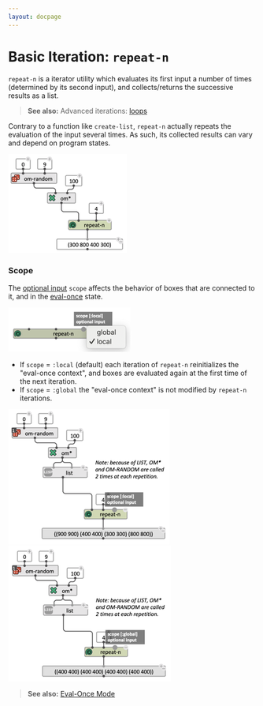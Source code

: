 ```yaml
---
layout: docpage
---
```


# Basic Iteration: `repeat-n`

`repeat-n` is a iterator utility which evaluates its first input a number of times (determined by its second input), and collects/returns the successive results as a list.

> **See also:** Advanced iterations: [loops](loop)


Contrary to a function like `create-list`, `repeat-n` actually repeats the evaluation of the input several times. As such, its collected results can vary and depend on program states. 

<img src="repeat-n_img/repeat-n.png"> 

### Scope 

The [optional input](box-inputs#optional) `scope` affects the behavior of boxes that are connected to it, and in the [eval-once](eval-once) state.

<img src="repeat-n_img/repeat-n-scope.png"> 

- If `scope` = `:local` (default) each iteration of `repeat-n` reinitializes the "eval-once context", and boxes are evaluated again at the first time of the next iteration.
- If `scope` = `:global` the "eval-once context" is not modified by `repeat-n` iterations.

<img src="repeat-n_img/repeat-n-local.png"> <img src="repeat-n_img/repeat-n-global.png"> 


> **See also:** [Eval-Once Mode](eval-once) 
